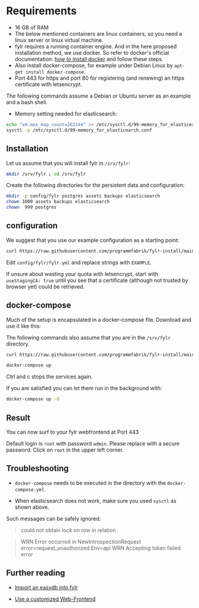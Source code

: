 # Requirements

* 16 GB of RAM
* The below mentioned containers are linux containers, so you need a linux server or linux virtual machine.
* fylr requires a running container engine. And in the here proposed installation method, we use docker. So refer to docker's official documentation: [how to install docker](https://docs.docker.com/engine/install/) and follow these steps.
* Also install docker-compose, for example under Debian Linux by `apt-get install docker-compose`.
* Port 443 for https and port 80 for registering (and renewing) an https certificate with letsencrypt.

The following commands assume a Debian or Ubuntu server as an example and a bash shell.

* Memory setting needed for elasticsearch:

```bash
echo "vm.max_map_count=262144" >> /etc/sysctl.d/99-memory_for_elasticearch.conf
sysctl -p /etc/sysctl.d/99-memory_for_elasticearch.conf
```

## Installation

Let us assume that you will install fylr in `/srv/fylr`:

```bash
mkdir /srv/fylr ; cd /srv/fylr
```

Create the following directories for the persistent data and configuration:

```bash
mkdir -p config/fylr postgres assets backups elasticsearch
chown 1000 assets backups elasticsearch
chown  999 postgres
```

## configuration

We suggest that you use our example configuration as a starting point:

```bash
curl https://raw.githubusercontent.com/programmfabrik/fylr-install/main/docker/config/fylr/fylr.yml -o config/fylr/fylr.yml
```

Edit `config/fylr/fylr.yml` and replace strings with `EXAMPLE`.

If unsure about wasting your quota with letsencrypt, start with `useStagingCA: true` until you see that a certificate (although not trusted by browser yet) could be retrieved.

## docker-compose

Much of the setup is encapsulated in a docker-compose file. Download and use it like this:

The following commands also assume that you are in the `/srv/fylr` directory.

```bash
curl https://raw.githubusercontent.com/programmfabrik/fylr-install/main/docker/docker-compose.yml -o docker-compose.yml

docker-compose up
```

Ctrl and c stops the services again.

If you are satisfied you can let them run in the background with:

```bash
docker-compose up -d
```

## Result

You can now surf to your fylr webfrontend at Port 443

Default login is `root` with password `admin`. Please replace with a secure password: Click on `root` in the upper left corner.

## Troubleshooting

* `docker-compose` needs to be executed in the directory with the `docker-compose.yml`.

* When elasticsearch does not work, make sure you used `sysctl` as shown above.

Such messages can be safely ignored:
> could not obtain lock on row in relation

> WRN Error occurred in NewIntrospectionRequest error=request_unauthorized Env=api
> WRN Accepting token failed error

## Further reading

* [Import an easydb into fylr](../customization/restore-easydb5.md)

* [Use a customized Web-Frontend](../customization/webfrontend.md)

